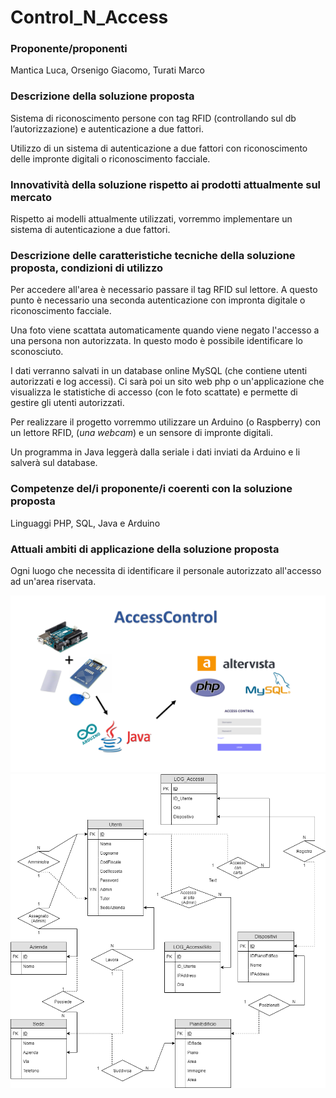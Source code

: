 # Control_N_Access

### Proponente/proponenti
Mantica Luca, Orsenigo Giacomo, Turati Marco

 

### Descrizione della soluzione proposta
Sistema di riconoscimento persone con tag RFID (controllando sul db l’autorizzazione) e autenticazione a due fattori. 

Utilizzo di un sistema di autenticazione a due fattori con riconoscimento delle impronte digitali o riconoscimento facciale.

 

### Innovatività della soluzione rispetto ai prodotti attualmente sul mercato
Rispetto ai modelli attualmente utilizzati, vorremmo implementare un sistema di autenticazione a due fattori. 

 

### Descrizione delle caratteristiche tecniche della soluzione proposta, condizioni di utilizzo
Per accedere all'area è necessario passare il tag RFID sul lettore. A questo punto è necessario una seconda autenticazione con impronta digitale o riconoscimento facciale.

Una foto viene scattata automaticamente quando viene negato l'accesso a una persona non autorizzata. In questo modo è possibile identificare lo sconosciuto. 

I dati verranno salvati in un database online MySQL (che contiene utenti autorizzati e log accessi). Ci sarà poi un sito web php o un'applicazione che visualizza le statistiche di accesso (con le foto scattate) e permette di gestire gli utenti autorizzati.

 

Per realizzare il progetto vorremmo utilizzare un Arduino (o Raspberry) con un lettore RFID, (*una webcam*) e un sensore di impronte digitali. 

Un programma in Java leggerà dalla seriale i dati inviati da Arduino e li salverà sul database. 

 

### Competenze del/i proponente/i coerenti con la soluzione proposta
 Linguaggi PHP, SQL, Java e Arduino

 

### Attuali ambiti di applicazione della soluzione proposta
Ogni luogo che necessita di identificare il personale autorizzato all'accesso ad un'area riservata.



![presentazione](/docs/presentazione.png)
![ER](/docs/er.png)
